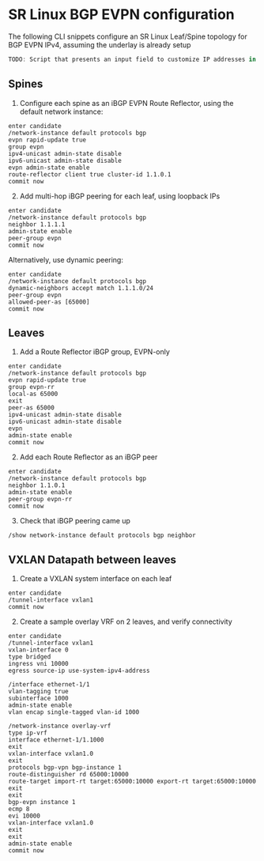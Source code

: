 # SR Linux BGP EVPN configuration

The following CLI snippets configure an SR Linux Leaf/Spine topology for BGP EVPN IPv4, assuming the underlay is already setup

```js script  
TODO: Script that presents an input field to customize IP addresses in the snippets below
```  
## Spines

1. Configure each spine as an iBGP EVPN Route Reflector, using the default network instance:
```
enter candidate
/network-instance default protocols bgp 
evpn rapid-update true
group evpn
ipv4-unicast admin-state disable
ipv6-unicast admin-state disable
evpn admin-state enable
route-reflector client true cluster-id 1.1.0.1
commit now
```

2. Add multi-hop iBGP peering for each leaf, using loopback IPs
```
enter candidate
/network-instance default protocols bgp
neighbor 1.1.1.1
admin-state enable
peer-group evpn
commit now
```
Alternatively, use dynamic peering:
```
enter candidate
/network-instance default protocols bgp
dynamic-neighbors accept match 1.1.1.0/24
peer-group evpn
allowed-peer-as [65000]
commit now
```

## Leaves

1. Add a Route Reflector iBGP group, EVPN-only
```
enter candidate
/network-instance default protocols bgp
evpn rapid-update true
group evpn-rr
local-as 65000
exit
peer-as 65000
ipv4-unicast admin-state disable
ipv6-unicast admin-state disable
evpn
admin-state enable
commit now
```

2. Add each Route Reflector as an iBGP peer
```
enter candidate
/network-instance default protocols bgp
neighbor 1.1.0.1
admin-state enable
peer-group evpn-rr
commit now
```

3. Check that iBGP peering came up
```
/show network-instance default protocols bgp neighbor
```

## VXLAN Datapath between leaves

1. Create a VXLAN system interface on each leaf
```
enter candidate
/tunnel-interface vxlan1
commit now
```

2. Create a sample overlay VRF on 2 leaves, and verify connectivity
```
enter candidate
/tunnel-interface vxlan1
vxlan-interface 0
type bridged
ingress vni 10000
egress source-ip use-system-ipv4-address

/interface ethernet-1/1 
vlan-tagging true
subinterface 1000
admin-state enable
vlan encap single-tagged vlan-id 1000

/network-instance overlay-vrf
type ip-vrf
interface ethernet-1/1.1000
exit
vxlan-interface vxlan1.0
exit
protocols bgp-vpn bgp-instance 1 
route-distinguisher rd 65000:10000
route-target import-rt target:65000:10000 export-rt target:65000:10000
exit
exit
bgp-evpn instance 1
ecmp 8
evi 10000
vxlan-interface vxlan1.0
exit
exit
admin-state enable
commit now
```
